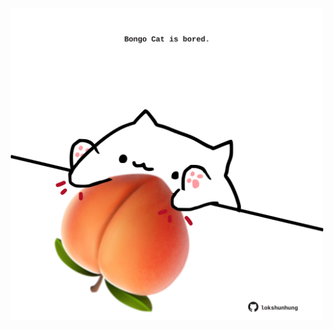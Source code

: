 <!-- built at 20/10/2022, 09:05:03 UTC -->
<p align="center">
  <img width="500" height="500" src="./ReadmeImage.svg">
</p>
